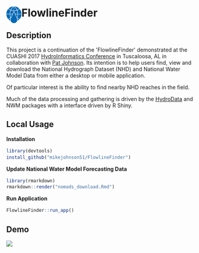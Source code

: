# FlowlineFinder <img src=".github/img/ff_logo.png" width=40 align="left" />

## Description

This project is a continuation of the 'FlowlineFinder' demonstrated at the CUASHI 2017 [HydroInformatics Conference](https://www.cuahsi.org/uploads/pages/img/2017_Hydroinformatics_Program_-_Online_Version.pdf) in Tuscaloosa, AL in collaboration with [Pat Johnson](http://pjohns.github.io/pjohns). Its intention is to help users find, view and download the National Hydrograph Dataset (NHD) and National Water Model Data from either a desktop or mobile application.

Of particular interest is the ability to find nearby NHD reaches in the field.

Much of the data processing and gathering is driven by the [HydroData](http://mikejohnson51.github.io/HydroData/) and NWM packages with a interface driven by R Shiny.

## Local Usage

**Installation**

```R
library(devtools)
install_github("mikejohnson51/FlowlineFinder")
```

**Update National Water Model Forecasting Data**

```R
library(rmarkdown)
rmarkdown::render("nomads_download.Rmd")
```

**Run Application**

```R
FlowlineFinder::run_app()
```

## Demo

![](.github/img/flowline_finder.gif)
